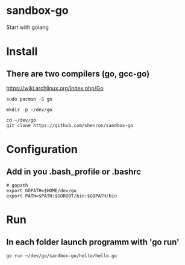 # sandbox-go
Start with golang

# Install
## There are two compilers (go, gcc-go)
https://wiki.archlinux.org/index.php/Go

```shell
sudo pacman -S go

mkdir -p ~/dev/go

cd ~/dev/go
git clone https://github.com/shenron/sandbox-go
```

# Configuration
## Add in you .bash_profile or .bashrc
```shell
# gopath
export GOPATH=$HOME/dev/go
export PATH=$PATH:$GOROOT/bin:$GOPATH/bin
```

# Run
## In each folder launch programm with 'go run'
```shell
go run ~/dev/go/sandbox-go/hello/hello.go
```
